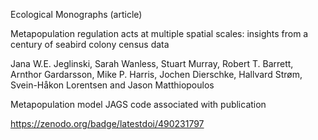 Ecological Monographs (article)

Metapopulation regulation acts at multiple spatial scales: insights from a century of seabird colony census data 

Jana W.E. Jeglinski, Sarah Wanless, Stuart Murray, Robert T. Barrett, Arnthor Gardarsson, Mike P. Harris, 
Jochen Dierschke, Hallvard Strøm, Svein-Håkon Lorentsen and Jason Matthiopoulos

Metapopulation model JAGS code associated with publication

https://zenodo.org/badge/latestdoi/490231797
